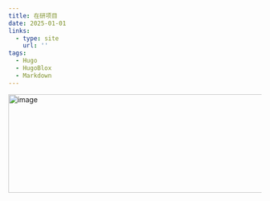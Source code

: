 ```yaml
---
title: 在研项目
date: 2025-01-01
links:
  - type: site
    url: ''
tags:
  - Hugo
  - HugoBlox
  - Markdown
---
```


<img width="2332" height="196" alt="image" src="https://github.com/user-attachments/assets/1c212d9a-bf6b-484b-b428-d8ab2bac7bee" />


<!--more-->
